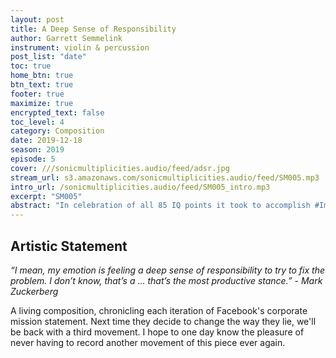```yaml
---
layout: post
title: A Deep Sense of Responsibility
author: Garrett Semmelink
instrument: violin & percussion
post_list: "date"
toc: true
home_btn: true
btn_text: true
footer: true
maximize: true
encrypted_text: false
toc_level: 4
category: Composition
date: 2019-12-18
season: 2019
episode: 5
cover: ///sonicmultiplicities.audio/feed/adsr.jpg
stream_url: s3.amazonaws.com/sonicmultiplicities.audio/feed/SM005.mp3
intro_url: /sonicmultiplicities.audio/feed/SM005_intro.mp3
excerpt: "SM005"
abstract: "In celebration of all 85 IQ points it took to accomplish #Impeachment2019!"
---
```

## Artistic Statement
*“I mean, my emotion is feeling a deep sense of responsibility to try to fix the problem. I don’t know, that’s a … that’s the most productive stance.” - Mark Zuckerberg*

A living composition, chronicling each iteration of Facebook's corporate mission statement. Next time they decide to change the way they lie, we'll be back with a third movement. I hope to one day know the pleasure of never having to record another movement of this piece ever again.
